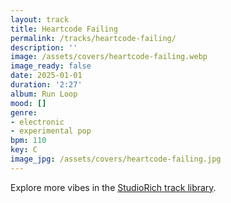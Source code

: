 ```yaml
---
layout: track
title: Heartcode Failing
permalink: /tracks/heartcode-failing/
description: ''
image: /assets/covers/heartcode-failing.webp
image_ready: false
date: 2025-01-01
duration: '2:27'
album: Run Loop
mood: []
genre:
- electronic
- experimental pop
bpm: 110
key: C
image_jpg: /assets/covers/heartcode-failing.jpg
---
```


Explore more vibes in the [StudioRich track library](/tracks/).
